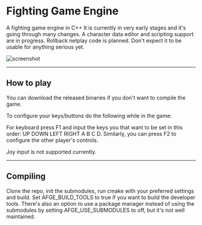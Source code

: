 # Fighting Game Engine #

A fighting game engine in C++
It is currently in very early stages and it's going through many changes.
A character data editor and scripting support are in progress.
Rollback netplay code is planned.
Don't expect it to be usable for anything serious yet.

![screenshot](https://user-images.githubusercontent.com/39018575/129495632-f9d50690-9469-4033-b8fe-1e218d82892c.png)


-----------------------
## How to play ##

You can download the released binaries if you don't want to compile the game.

To configure your keys/buttons do the following while in the game:

For keyboard press F1 and input the keys you that want to be set in this order: 
UP DOWN LEFT RIGHT A B C D.
Similarly, you can press F2 to configure the other player's controls.

Joy input is not supported currently.

-----------------------
## Compiling ##

Clone the repo, init the submodules, run cmake with your preferred settings and build.
Set AFGE_BUILD_TOOLS to true if you want to build the developer tools.
There's also an option to use a package manager instead of using the submodules by
setting AFGE_USE_SUBMODULES to off, but it's not well maintained.
